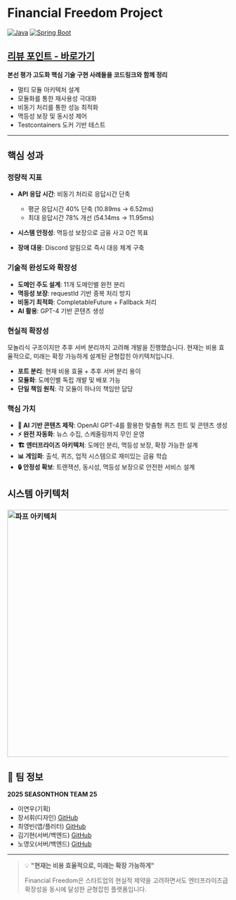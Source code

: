 # Financial Freedom Project

[![Java](https://img.shields.io/badge/Java-21-red.svg)](https://openjdk.java.net/projects/jdk/21/)
[![Spring Boot](https://img.shields.io/badge/Spring%20Boot-3.5.4-green.svg)](https://spring.io/projects/spring-boot)


## [리뷰 포인트 - 바로가기](./docs/REVIEW_POINTS.md)
**본선 평가 고도화 핵심 기술 구현 사례들을 코드링크와 함께 정리**
- 멀티 모듈 아키텍처 설계
- 모듈화를 통한 재사용성 극대화
- 비동기 처리를 통한 성능 최적화
- 멱등성 보장 및 동시성 제어  
- Testcontainers 도커 기반 테스트

---

## 핵심 성과

### 정량적 지표
- **API 응답 시간**: 비동기 처리로 응답시간 단축
  - 평균 응답시간 40% 단축 (10.89ms → 6.52ms)
  - 최대 응답시간 78% 개선 (54.14ms → 11.95ms)

- **시스템 안정성**: 멱등성 보장으로 금융 사고 0건 목표
- **장애 대응**: Discord 알림으로 즉시 대응 체계 구축

### 기술적 완성도와 확장성
- **도메인 주도 설계**: 11개 도메인별 완전 분리
- **멱등성 보장**: requestId 기반 중복 처리 방지
- **비동기 최적화**: CompletableFuture + Fallback 처리
- **AI 활용**: GPT-4 기반 콘텐츠 생성

### 현실적 확장성
모놀리식 구조이지만 추후 서버 분리까지 고려해 개발을 진행했습니다. 현재는 비용 효율적으로, 미래는 확장 가능하게 설계된 균형잡힌 아키텍처입니다.

- **포트 분리**: 현재 비용 효율 + 추후 서버 분리 용이
- **모듈화**: 도메인별 독립 개발 및 배포 가능
- **단일 책임 원칙**: 각 모듈이 하나의 책임만 담당

### 핵심 가치

- **🤖 AI 기반 콘텐츠 제작**: OpenAI GPT-4를 활용한 맞춤형 퀴즈 힌트 및 콘텐츠 생성
- **⚡ 완전 자동화**: 뉴스 수집, 스케줄링까지 무인 운영
- **🏗️ 엔터프라이즈 아키텍처**: 도메인 분리, 멱등성 보장, 확장 가능한 설계
- **📊 게임화**: 출석, 퀴즈, 업적 시스템으로 재미있는 금융 학습
- **🔒 안정성 확보**: 트랜잭션, 동시성, 멱등성 보장으로 안전한 서비스 설계

## 시스템 아키텍처

### <img width="1090" height="562" alt="파프 아키텍처" src="https://github.com/user-attachments/assets/6046e837-92f0-43b5-92ae-dc9ec8abdaef" />

## 👥 팀 정보

**2025 SEASONTHON TEAM 25**
- 이연우(기획)
- 장서휘(디자인) [GitHub](https://github.com/oesreen)
- 최영빈(앱/플러터) [GitHub](https://github.com/yb0x00)
- 김기현(서버/백엔드) [GitHub](https://github.com/gihhyeon)
- 노영오(서버/백엔드) [GitHub](https://github.com/NohYeongO)

---

> 💡 **"현재는 비용 효율적으로, 미래는 확장 가능하게"**
>
> Financial Freedom은 스타트업의 현실적 제약을 고려하면서도 엔터프라이즈급 확장성을 동시에 달성한 균형잡힌 플랫폼입니다.
